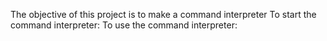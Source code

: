 The objective of this project is to make a command interpreter
To start the command interpreter:
To use the command interpreter: 

